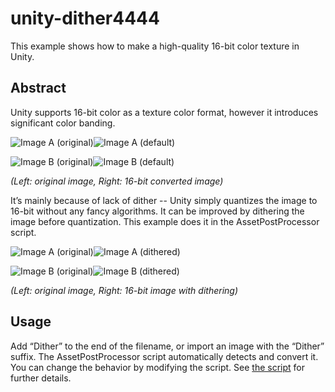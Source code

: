 unity-dither4444
================

This example shows how to make a high-quality 16-bit color texture in Unity.

Abstract
--------

Unity supports 16-bit color as a texture color format, however it introduces significant color banding.

![Image A (original)](http://keijiro.github.io/unity-dither4444/a-original.png)![Image A (default)](http://keijiro.github.io/unity-dither4444/a-default.png)

![Image B (original)](http://keijiro.github.io/unity-dither4444/b-original.png)![Image B (default)](http://keijiro.github.io/unity-dither4444/b-default.png)

*(Left: original image, Right: 16-bit converted image)*

It’s mainly because of lack of dither -- Unity simply quantizes the image to 16-bit without any fancy algorithms. It can be improved by dithering the image before quantization. This example does it in the AssetPostProcessor script.

![Image A (original)](http://keijiro.github.io/unity-dither4444/a-original.png)![Image A (dithered)](http://keijiro.github.io/unity-dither4444/a-dither.png)

![Image B (original)](http://keijiro.github.io/unity-dither4444/b-original.png)![Image B (dithered)](http://keijiro.github.io/unity-dither4444/b-dither.png)

*(Left: original image, Right: 16-bit image with dithering)*

Usage
-----

Add “Dither” to the end of the filename, or import an image with the “Dither” suffix. The AssetPostProcessor script automatically detects and convert it. You can change the behavior by modifying the script. See [the script](https://github.com/keijiro/unity-dither4444/blob/master/Assets/Editor/TextureModifier.cs) for further details.

